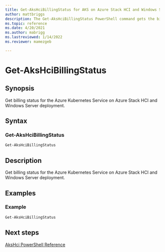 ```yaml
---
title: Get-AksHciBillingStatus for AKS on Azure Stack HCI and Windows Server
author: mattbriggs
description: The Get-AksHciBillingStatus PowerShell command gets the billing status for the Azure Kubernetes Service on Azure Stack HCI and Windows Server deployment.
ms.topic: reference
ms.date: 4/20/2021
ms.author: mabrigg 
ms.lastreviewed: 1/14/2022
ms.reviewer: mamezgeb

---
```


# Get-AksHciBillingStatus

## Synopsis
Get billing status for the Azure Kubernetes Service on Azure Stack HCI and Windows Server deployment.

## Syntax

### Get-AksHciBillingStatus
```powershell
Get-AksHciBillingStatus
```

## Description
Get billing status for the Azure Kubernetes Service on Azure Stack HCI and Windows Server deployment.

## Examples

### Example
```powershell
Get-AksHciBillingStatus
```
## Next steps

[AksHci PowerShell Reference](index.md)